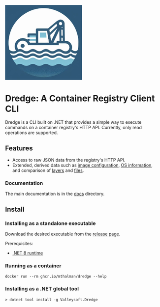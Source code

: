 <img src="dredge-logo.png" width="250" />

# Dredge: A Container Registry Client CLI

Dredge is a CLI built on .NET that provides a simple way to execute commands on a container registry's HTTP API. Currently, only read operations are supported.

## Features

* Access to raw JSON data from the registry's HTTP API.
* Extended, derived data such as [image configuration](docs/commands/images.md#inspect-image-configuration), [OS information](docs/commands/images.md#image-os-information), and comparison of [layers](docs/commands/images.md#compare-image-layers) and [files](docs/commands/images.md#compare-image-files).

### Documentation

The main documentation is in the [docs](docs) directory.

## Install

### Installing as a standalone executable

Download the desired executable from the [release page](https://github.com/mthalman/dredge/releases).

Prerequisites:
* [.NET 8 runtime](https://dotnet.microsoft.com/download/dotnet/8.0)

### Running as a container

```shell
docker run --rm ghcr.io/mthalman/dredge --help
```

### Installing as a .NET global tool

```console
> dotnet tool install -g Valleysoft.Dredge
```
